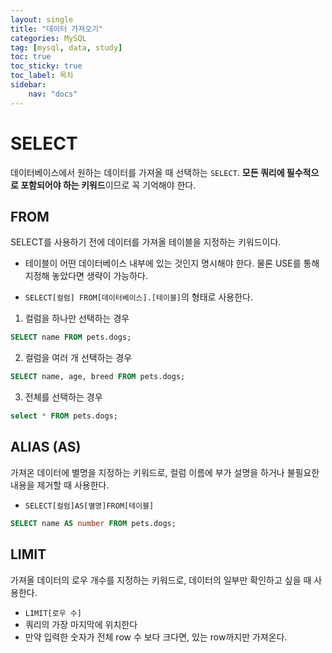 ```yaml
---
layout: single
title: "데이터 가져오기"
categories: MySQL
tag: [mysql, data, study]
toc: true
toc_sticky: true
toc_label: 목차
sidebar:
    nav: "docs"
---
```




# SELECT

데이터베이스에서 원하는 데이터를 가져올 때 선택하는 `SELECT`. **모든 쿼리에 필수적으로 포함되어야 하는 키워드**이므로 꼭 기억해야 한다.



## FROM

SELECT를 사용하기 전에 데이터를 가져올 테이블을 지정하는 키워드이다. 

- 테이블이 어떤 데이터베이스 내부에 있는 것인지 명시해야 한다. 물론 USE를 통해 지정해 놓았다면 생략이 가능하다.

- `SELECT[컬럼] FROM[데이터베이스].[테이블]`의 형태로 사용한다.



1. 컬럼을 하나만 선택하는 경우

```sql
SELECT name FROM pets.dogs;
```

2. 컬럼을 여러 개 선택하는 경우

```sql
SELECT name, age, breed FROM pets.dogs;
```

3. 전체를 선택하는 경우

```sql
select * FROM pets.dogs;
```



## ALIAS (AS)

가져온 데이터에 별명을 지정하는 키워드로, 컬럼 이름에 부가 설명을 하거나 불필요한 내용을 제거할 때 사용한다.

- `SELECT[컬럼]AS[별명]FROM[테이블]`

```sql
SELECT name AS number FROM pets.dogs;

```



## LIMIT

가져올 데이터의 로우 개수를 지정하는 키워드로, 데이터의 일부만 확인하고 싶을 때 사용한다. 

- `LIMIT[로우 수]`
- 쿼리의 가장 마지막에 위치한다
- 만약 입력한 숫자가 전체 row 수 보다 크다면, 있는 row까지만 가져온다.
